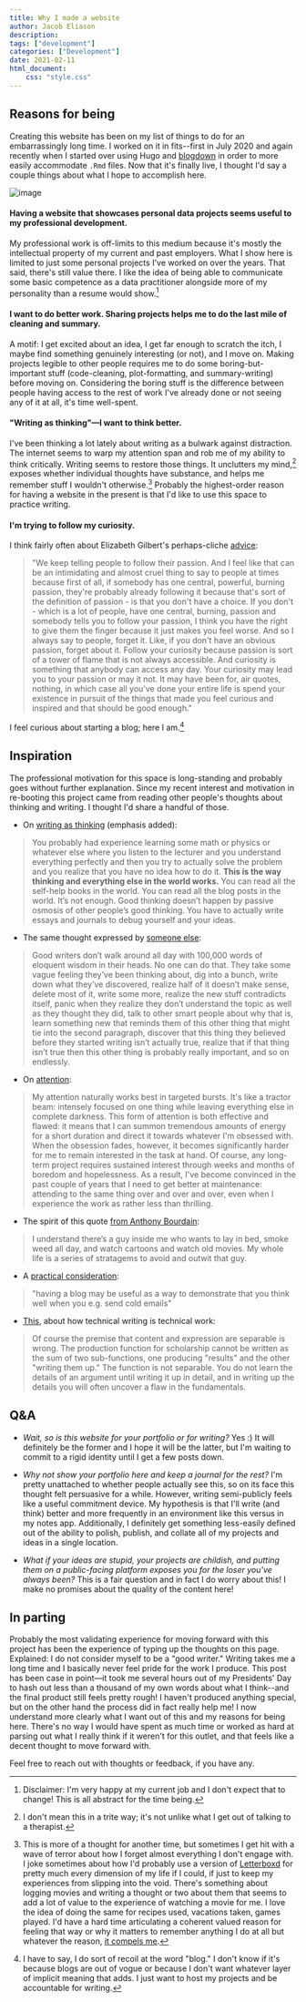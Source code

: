 ```yaml
---
title: Why I made a website
author: Jacob Eliason
description:
tags: ["development"]
categories: ["Development"]
date: 2021-02-11
html_document:
    css: "style.css"
---
```


## Reasons for being

Creating this website has been on my list of things to do for an embarrassingly long time. I worked on it in fits--first in July 2020 and again recently when I started over using Hugo and [blogdown](https://bookdown.org/yihui/blogdown/) in order to more easily accommodate `.Rmd` files. Now that it's finally live, I thought I'd say a couple things about what I hope to accomplish here.

![image](2021-02-11-why-am-i-doing-this-georgetown.png)

#### Having a website that showcases personal data projects seems useful to my professional development.
My professional work is off-limits to this medium because it's mostly the intellectual property of my current and past employers. What I show here is limited to just some personal projects I've worked on over the years. That said, there's still value there. I like the idea of being able to communicate some basic competence as a data practitioner alongside more of my personality than a resume would show.[^hired]

#### I want to do better work. Sharing projects helps me to do the last mile of cleaning and summary.
A motif: I get excited about an idea, I get far enough to scratch the itch, I maybe find something genuinely interesting (or not), and I move on. Making projects legible to other people requires me to do some boring-but-important stuff (code-cleaning, plot-formatting, and summary-writing) before moving on. Considering the boring stuff is the difference between people having access to the rest of work I've already done or not seeing any of it at all, it's time well-spent.

#### "Writing as thinking"—I want to think better.
I've been thinking a lot lately about writing as a bulwark against distraction. The internet seems to warp my attention span and rob me of my ability to think critically. Writing seems to restore those things. It unclutters my mind,[^unclutters] exposes whether individual thoughts have substance, and helps me remember stuff I wouldn't otherwise.[^remember] Probably the highest-order reason for having a website in the present is that I'd like to use this space to practice writing.

#### I'm trying to follow my curiosity.
I think fairly often about Elizabeth Gilbert's perhaps-cliche [advice](https://www.npr.org/transcripts/351554044): 

> "We keep telling people to follow their passion. And I feel like that can be an intimidating and almost cruel thing to say to people at times because first of all, if somebody has one central, powerful, burning passion, they're probably already following it because that's sort of the definition of passion - is that you don't have a choice. If you don't - which is a lot of people, have one central, burning, passion and somebody tells you to follow your passion, I think you have the right to give them the finger because it just makes you feel worse. And so I always say to people, forget it. Like, if you don't have an obvious passion, forget about it. Follow your curiosity because passion is sort of a tower of flame that is not always accessible. And curiosity is something that anybody can access any day. Your curiosity may lead you to your passion or may it not. It may have been for, air quotes, nothing, in which case all you've done your entire life is spend your existence in pursuit of the things that made you feel curious and inspired and that should be good enough."

I feel curious about starting a blog; here I am.[^blog]

## Inspiration
The professional motivation for this space is long-standing and probably goes without further explanation. Since my recent interest and motivation in re-booting this project came from reading other people's thoughts about thinking and writing. I thought I'd share a handful of those.

* On [writing as thinking](https://guzey.com/personal/why-have-a-blog/) (emphasis added):

> You probably had experience learning some math or physics or whatever else where you listen to the lecturer and you understand everything perfectly and then you try to actually solve the problem and you realize that you have no idea how to do it. **This is the way thinking and everything else in the world works.** You can read all the self-help books in the world. You can read all the blog posts in the world. It’s not enough. Good thinking doesn’t happen by passive osmosis of other people’s good thinking. You have to actually write essays and journals to debug yourself and your ideas.

* The same thought expressed by [someone else](https://www.collaborativefund.com/blog/selfish-writing/):

> Good writers don’t walk around all day with 100,000 words of eloquent wisdom in their heads. No one can do that. They take some vague feeling they’ve been thinking about, dig into a bunch, write down what they’ve discovered, realize half of it doesn’t make sense, delete most of it, write some more, realize the new stuff contradicts itself, panic when they realize they don’t understand the topic as well as they thought they did, talk to other smart people about why that is, learn something new that reminds them of this other thing that might tie into the second paragraph, discover that this thing they believed before they started writing isn’t actually true, realize that if that thing isn’t true then this other thing is probably really important, and so on endlessly.

* On [attention](https://web.archive.org/web/20210210221013/https://ava.substack.com/p/effort):

> My attention naturally works best in targeted bursts. It's like a tractor beam: intensely focused on one thing while leaving everything else in complete darkness. This form of attention is both effective and flawed: it means that I can summon tremendous amounts of energy for a short duration and direct it towards whatever I'm obsessed with. When the obsession fades, however, it becomes significantly harder for me to remain interested in the task at hand. Of course, any long-term project requires sustained interest through weeks and months of boredom and hopelessness. As a result, I've become convinced in the past couple of years that I need to get better at maintenance: attending to the same thing over and over and over, even when I experience the work as rather less than thrilling.

* The spirit of this quote [from Anthony Bourdain](https://web.archive.org/web/20201109040947/https://www.mensjournal.com/features/anthony-bourdains-life-advice-20140919/):

> I understand there’s a guy inside me who wants to lay in bed, smoke weed all day, and watch cartoons and watch old movies. My whole life is a series of stratagems to avoid and outwit that guy.

* A [practical consideration](https://web.archive.org/web/20210210032248/https://guzey.com/personal/what-should-you-do-with-your-life/#cold-emails-and-twitter):

> "having a blog may be useful as a way to demonstrate that you think well when you e.g. send cold emails"

* [This](https://web.archive.org/web/20210124202626/http://www.deirdremccloskey.com/docs/pdf/Article_86.pdf), about how technical writing is technical work:

> Of course the premise that content and expression are separable is wrong. The production function for scholarship cannot be written as the sum of two sub-functions, one producing "results" and the other "writing them up." The function is not separable. You do not learn the details of an argument until writing it up in detail, and in writing up the details you will often uncover a flaw in the fundamentals.

## Q&A
* *Wait, so is this website for your portfolio or for writing?* Yes :) It will definitely be the former and I hope it will be the latter, but I'm waiting to commit to a rigid identity until I get a few posts down.

* *Why not show your portfolio here and keep a journal for the rest?* I'm pretty unattached to whether people actually see this, so on its face this thought felt persuasive for a while. However, writing semi-publicly feels like a useful commitment device. My hypothesis is that I'll write (and think) better and more frequently in an environment like this versus in my notes app. Additionally, I definitely get something less-easily defined out of the ability to polish, publish, and collate all of my projects and ideas in a single location.

* *What if your ideas are stupid, your projects are childish, and putting them on a public-facing platform exposes you for the loser you've always been?* This is a fair question and in fact I do worry about this! I make no promises about the quality of the content here!

## In parting
Probably the most validating experience for moving forward with this project has been the experience of typing up the thoughts on this page. Explained: I do not consider myself to be a "good writer." Writing takes me a long time and I basically never feel pride for the work I produce. This post has been case in point—it took me several hours out of my Presidents' Day to hash out less than a thousand of my own words about what I think--and the final product still feels pretty rough! I haven't produced anything special, but on the other hand the process did in fact really help me! I now understand more clearly what I want out of this and my reasons for being here. There's no way I would have spent as much time or worked as hard at parsing out what I really think if it weren't for this outlet, and that feels like a decent thought to move forward with.

Feel free to reach out with thoughts or feedback, if you have any.


[^unclutters]: I don't mean this in a trite way; it's not unlike what I get out of talking to a therapist.
[^remember]: This is more of a thought for another time, but sometimes I get hit with a wave of terror about how I forget almost everything I don't engage with. I joke sometimes about how I'd probably use a version of [Letterboxd](https://letterboxd.com) for pretty much every dimension of my life if I could, if just to keep my experiences from slipping into the void. There's something about logging movies and writing a thought or two about them that seems to add a lot of value to the experience of watching a movie for me. I love the idea of doing the same for recipes used, vacations taken, games played. I'd have a hard time articulating a coherent valued reason for feeling that way or why it matters to remember anything I do at all but whatever the reason, [it compels me](https://web.archive.org/web/20200803215801/https://pbs.twimg.com/media/EeHClAkXsAAmjx4.jpg).
[^blog]: I have to say, I do sort of recoil at the word "blog." I don't know if it's because blogs are out of vogue or because I don't want whatever layer of implicit meaning that adds. I just want to host my projects and be accountable for writing.
[^hired]: Disclaimer: I'm very happy at my current job and I don't expect that to change! This is all abstract for the time being.
